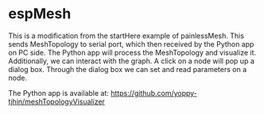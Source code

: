 # espMesh
This is a modification from the startHere example of painlessMesh.
This sends MeshTopology to serial port, which then received by the Python app on PC side.
The Python app will process the MeshTopology and visualize it.
Additionally, we can interact with the graph. A click on a node will pop up a dialog box.
Through the dialog box we can set and read parameters on a node.

The Python app is available at:
https://github.com/yoppy-tjhin/meshTopologyVisualizer
